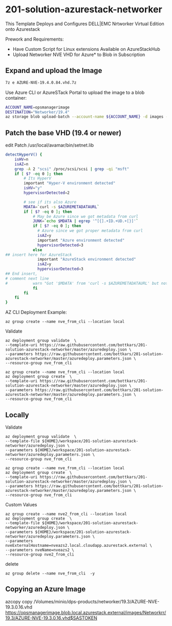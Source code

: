 ﻿# 201-solution-azurestack-networker

This Template Deploys and Configures DELL|EMC Nrtworker Virtual Edition onto Azurestack

Prework and Requirements:
  -  Have Custom Script for Linux extensions Available on AzureStackHub
  -  Upload Networker NVE VHD for Azure* to Blob in Subscription

## Expand and upload the Image

```bash
7z e AZURE-NVE-19.4.0.84.vhd.7z
``` 

Use Azure CLI or AzureSTack Portal to upload the image to a blob container:


```bash
ACCOUNT_NAME=opsmanagerimage
DESTINATION="Networker/19.4"
az storage blob upload-batch --account-name ${ACCOUNT_NAME} -d images --destination-path ${DESTINATION} --source ./ --pattern "AZURE-NVE-19.4.0.84.vhd"
```
## Patch the base VHD  (19.4 or newer)
edit Patch /usr/local/avamar/bin/setnet.lib
```bash
detectHyperV() {
    isHV=n
    isAZ=n
    grep -A 2 "scsi" /proc/scsi/scsi | grep -qi "msft"
    if [ $? -eq 0 ]; then
        # Its HyperV
        important "Hyper-V environment detected"
        isHV="y"
        hypervisorDetected=2

        # see if its also Azure
        MDATA=`curl -s $AZUREMETADATAURL`
        if [ $? -eq 0 ]; then
            # May be Azure since we got metadata from curl
            JUNK=`echo $MDATA | egrep '^[{].+ID.+UD.+[}]'`
            if [ $? -eq 0 ]; then
              # Azure since we got proper metadata from curl
              isAZ=y
              important "Azure environment detected"
              hypervisorDetected=3
            else
## insert here for AzureStack            
              important "AzureStack environment detected"
              isAZ=y
              hypervisorDetected=3
## End insert, 
# comment next line              
#           warn "Got '$MDATA' from 'curl -s $AZUREMETADATAURL' but not recognized as Azure so ignoring"
            fi
        fi
    fi
}
```


AZ CLI Deployment Example:

```azurecli-interactive
az group create --name nve_from_cli --location local
```
Validate
```azurecli-interactive
az deployment group validate  \
--template-uri https://raw.githubusercontent.com/bottkars/201-solution-azurestack-networker/master/azuredeploy.json \
--parameters https://raw.githubusercontent.com/bottkars/201-solution-azurestack-networker/master/azuredeploy.parameters.json \
--resource-group nve_from_cli
```

```azurecli-interactive
az group create --name nve_from_cli --location local
az deployment group create  \
--template-uri https://raw.githubusercontent.com/bottkars/201-solution-azurestack-networker/master/azuredeploy.json \
--parameters https://raw.githubusercontent.com/bottkars/201-solution-azurestack-networker/master/azuredeploy.parameters.json \
--resource-group nve_from_cli
```

## Locally

Validate
```azurecli-interactive
az deployment group validate  \
--template-file ${HOME}/workspace/201-solution-azurestack-networker/azuredeploy.json \
--parameters ${HOME}/workspace/201-solution-azurestack-networker/azuredeploy.parameters.json \
--resource-group nve_from_cli
```

```azurecli-interactive
az group create --name nve_from_cli --location local
az deployment group create  \
--template-uri https://raw.githubusercontent.com/bottkars/201-solution-azurestack-networker/master/azuredeploy.json \
--parameters https://raw.githubusercontent.com/bottkars/201-solution-azurestack-networker/master/azuredeploy.parameters.json \
--resource-group nve_from_cli
```


Custom Values
```azurecli-interactive
az group create --name nve2_from_cli --location local
az deployment group create  \
--template-file ${HOME}/workspace/201-solution-azurestack-networker/azuredeploy.json \
--parameters ${HOME}/workspace/201-solution-azurestack-networker/azuredeploy.parameters.json \
--parameters nveExternalHostname=nveazs2.local.cloudapp.azurestack.external \
--parameters nveName=nveazs2 \
--resource-group nve2_from_cli
```
delete

```azurecli-interactive
az group delete --name nve_from_cli  -y
```



## Copying an Azure Image

azcopy copy /Volumes/minio/dps-products/networker/19.3/AZURE-NVE-19.3.0.16.vhd https://opsmanagerimage.blob.local.azurestack.external/images/Networkrr/19.3/AZURE-NVE-19.3.0.16.vhd$SASTOKEN
